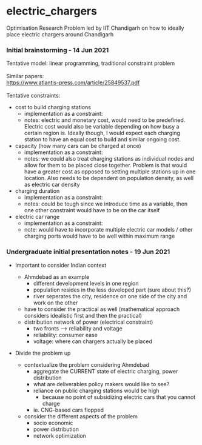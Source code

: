 # electric_chargers
Optimisation Research Problem led by IIT Chandigarh on how to ideally place electric chargers around Chandigarh </br>

### Initial brainstorming - 14 Jun 2021 ###
Tentative model: linear programming, traditional constraint problem </br>
</br>
Similar papers: </br>
https://www.atlantis-press.com/article/25849537.pdf </br>
</br>
Tentative constraints: </br>
* cost to build charging stations
    * implementation as a constraint: 
    * notes: electric and monetary cost, would need to be predefined. Electric cost would also be variable depending on how busy a certain region is. Ideally though, I would expect each charging station to have an equal cost to build and similar ongoing cost. 
* capacity (how many cars can be charged at once)
    * implementation as a constraint:
    * notes: we could also treat charging stations as individual nodes and allow for them to be placed close together. Problem is that would have a greater cost as opposed to setting multiple stations up in one location. Also needs to be dependent on population density, as well as electric car density
* charging duration
    * implementation as a constraint:
    * notes: could be tough since we introduce time as a variable, then one other constraint would have to be on the car itself
* electric car range
    * implementation as a constraint:
    * note: would have to incorporate multiple electric car models / other charging ports would have to be well within maximum range

### Undergraduate initial presentation notes - 19 Jun 2021 ###
* Important to consider Indian context
    * Ahmdebad as an example 
        * different development levels in one region
        * population resides in the less developed part (sure about this?)
        * river seperates the city, residence on one side of the city and work on the other
    * have to consider the practical as well (mathematical approach considers idealistic first and then the practical)
    * distribution network of power (electrical constraint)
        * two fronts --> reliability and voltage
        * reliability: consumer ease
        * voltage: where can chargers actually be placed

* Divide the problem up
    * contextualize the problem considering Ahmdebad
        * aggregate the CURRENT state of electric charging, power distribution
        * what are deliverables policy makers would like to see?
        * reliance on public charging stations would be high
            * because no point of subsidizing electric cars that you cannot charge
        * ie. CNG-based cars flopped
    * consider the different aspects of the problem
        * socio economic 
        * power distribution
        * network optimization
